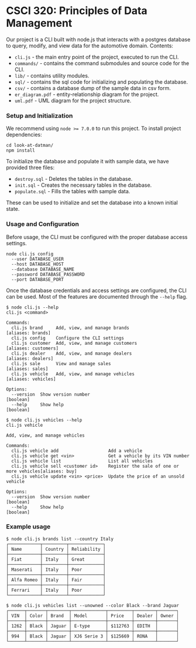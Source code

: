 # CSCI 320: Principles of Data Management
Our project is a CLI built with node.js that interacts with a postgres database
to query, modify, and view data for the automotive domain. Contents:
- `cli.js` - the main entry point of the project, executed to run the CLI.
- `commands/` - contains the command submodules and source code for the CLI.
- `lib/` - contains utility modules.
- `sql/` - contains the sql code for initializing and populating the database.
- `csv/` - contains a database dump of the sample data in csv form.
- `er_diagram.pdf` - entity-relationship diagram for the project.
- `uml.pdf` - UML diagram for the project structure.

### Setup and Initialization
We recommend using `node >= 7.0.0` to run this project. To install project
dependencies:
```
cd look-at-datman/
npm install
```
To initialize the database and populate it with sample data, we have provided
three files:
  - `destroy.sql` - Deletes the tables in the database.
  - `init.sql` - Creates the necessary tables in the database.
  - `populate.sql` - Fills the tables with sample data.

These can be used to initialize and set the database into a known initial
state.

### Usage and Configuration
Before usage, the CLI must be configured with the proper database
access settings.
```
node cli.js config
  --user DATABASE_USER
  --host DATABASE_HOST
  --database DATABASE_NAME
  --password DATABASE_PASSWORD
  --port DATABASE_PORT
```
Once the database credentials and access settings are configured,
the CLI can be used. Most of the features are documented through the
`--help` flag.
```
$ node cli.js --help
cli.js <command>

Commands:
  cli.js brand     Add, view, and manage brands                               [aliases: brands]
  cli.js config    Configure the CLI settings
  cli.js customer  Add, view, and manage customers                         [aliases: customers]
  cli.js dealer    Add, view, and manage dealers                             [aliases: dealers]
  cli.js sale      View and manage sales                                       [aliases: sales]
  cli.js vehicle   Add, view, and manage vehicles                           [aliases: vehicles]

Options:
  --version  Show version number                                                      [boolean]
  --help     Show help                                                                [boolean]
```
```
$ node cli.js vehicles --help
cli.js vehicle

Add, view, and manage vehicles

Commands:
  cli.js vehicle add                   Add a vehicle
  cli.js vehicle get <vin>             Get a vehicle by its VIN number
  cli.js vehicle list                  List all vehicles
  cli.js vehicle sell <customer id>    Register the sale of one or more vehicles[aliases: buy]
  cli.js vehicle update <vin> <price>  Update the price of an unsold vehicle

Options:
  --version  Show version number                                                     [boolean]
  --help     Show help                                                               [boolean]
```

### Example usage
```
$ node cli.js brands list --country Italy
┌────────────┬─────────┬─────────────┐
│ Name       │ Country │ Reliability │
├────────────┼─────────┼─────────────┤
│ Fiat       │ Italy   │ Great       │
├────────────┼─────────┼─────────────┤
│ Maserati   │ Italy   │ Poor        │
├────────────┼─────────┼─────────────┤
│ Alfa Romeo │ Italy   │ Fair        │
├────────────┼─────────┼─────────────┤
│ Ferrari    │ Italy   │ Poor        │
└────────────┴─────────┴─────────────┘
```
```
$ node cli.js vehicles list --unowned --color Black --brand Jaguar
┌──────┬───────┬────────┬─────────────┬─────────┬────────┬───────┐
│ VIN  │ Color │ Brand  │ Model       │ Price   │ Dealer │ Owner │
├──────┼───────┼────────┼─────────────┼─────────┼────────┼───────┤
│ 1262 │ Black │ Jaguar │ E-type      │ $112763 │ EDITH  │       │
├──────┼───────┼────────┼─────────────┼─────────┼────────┼───────┤
│ 994  │ Black │ Jaguar │ XJ6 Serie 3 │ $125669 │ RONA   │       │
└──────┴───────┴────────┴─────────────┴─────────┴────────┴───────┘
```
